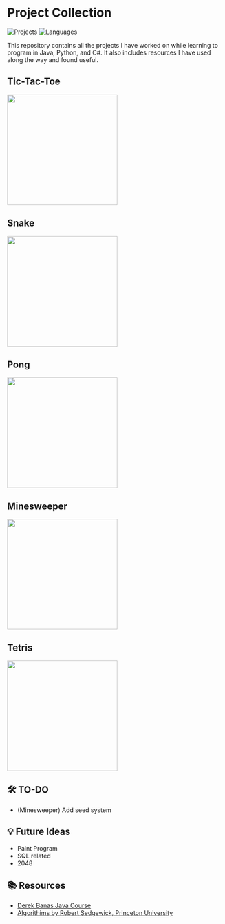 # Project Collection

![Projects](https://img.shields.io/badge/Projects-5-brightgreen) 
![Languages](https://img.shields.io/badge/Languages-Java%20%7C%20Python%20%7C%20C%23-lightgrey) 

This repository contains all the projects I have worked on while learning to program in Java, Python, and C#. It also includes resources I have used along the way and found useful.


## Tic-Tac-Toe

<a href="https://github.com/Deluxepter/Projects/blob/master/Java/TicTacToe.java" target="_blank">
    <img src="https://i.imgur.com/wewLGTQ.png" width="256"/>
</a>

## Snake

<a href="https://github.com/Deluxepter/Projects/blob/master/Java/Snake.java" target="_blank">
    <img src="https://i.imgur.com/dyCsyYF.png" width="256"/>
</a>

## Pong

<a href="https://github.com/Deluxepter/Projects/blob/master/Java/Pong.java" target="_blank">
    <img src="https://i.imgur.com/zlCN9cK.png" width="256"/>
</a>

## Minesweeper

<a href="https://github.com/Deluxepter/Projects/blob/master/Java/MineSweeper.java" target="_blank">
    <img src="https://i.imgur.com/ChuAyc6.png" width="256"/>
</a>

## Tetris

<a href="https://github.com/Deluxepter/Projects/blob/main/Java/Tetris.java" target="_blank">
    <img src="https://i.imgur.com/R3Hj31F.png" width="256"/>
</a>

## 🛠️ TO-DO
- (Minesweeper) Add seed system


## 💡 Future Ideas
- Paint Program
- SQL related
- 2048

## 📚 Resources
- [Derek Banas Java Course](https://www.youtube.com/watch?v=TBWX97e1E9g&list=PLE7E8B7F4856C9B19)
- [Algorithims by Robert Sedgewick, Princeton University](https://www.coursera.org/learn/algorithms-part1)
